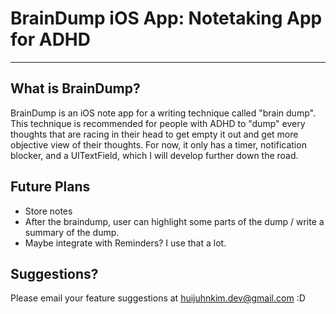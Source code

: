 # BrainDump iOS App: Notetaking App for ADHD
---

## What is BrainDump?
BrainDump is an iOS note app for a writing technique called "brain dump".
This technique is recommended for people with ADHD to "dump" every thoughts that are racing in their head to get empty it out and get more objective view of their thoughts.
For now, it only has a timer, notification blocker, and a UITextField, which I will develop further down the road.

## Future Plans
- Store notes
- After the braindump, user can highlight some parts of the dump / write a summary of the dump.
- Maybe integrate with Reminders? I use that a lot. 

## Suggestions?
Please email your feature suggestions at huijuhnkim.dev@gmail.com :D
